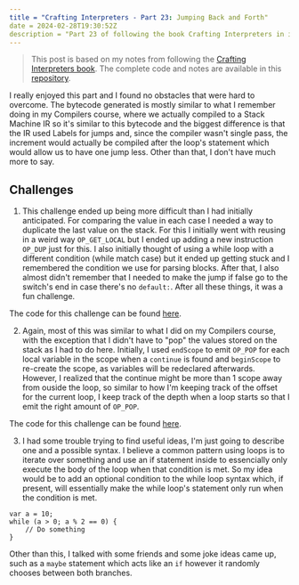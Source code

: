 ```yaml
---
title = "Crafting Interpreters - Part 23: Jumping Back and Forth"
date = 2024-02-28T19:30:52Z
description = "Part 23 of following the book Crafting Interpreters in implementing interpreters for the Lox programming language."
---
```



> This post is based on my notes from following the [Crafting Interpreters book](https://craftinginterpreters.com/).
> The complete code and notes are available in this [repository](https://github.com/EdSwordsmith/crafting_interpreters).

I really enjoyed this part and I found no obstacles that were hard to overcome. The bytecode generated is mostly similar to what I remember doing in my Compilers course, where we actually compiled to a Stack Machine IR so it's similar to this bytecode and the biggest difference is that the IR used Labels for jumps and, since the compiler wasn't single pass, the increment would actually be compiled after the loop's statement which would allow us to have one jump less. Other than that, I don't have much more to say.

## Challenges

1. This challenge ended up being more difficult than I had initially anticipated. For comparing the value in each case I needed a way to duplicate the last value on the stack. For this I initially went with reusing in a weird way `OP_GET_LOCAL` but I ended up adding a new instruction `OP_DUP` just for this. I also initially thought of using a while loop with a different condition (while match case) but it ended up getting stuck and I remembered the condition we use for parsing blocks. After that, I also almost didn't remember that I needed to make the jump if false go to the switch's end in case there's no `default:`. After all these things, it was a fun challenge.

The code for this challenge can be found [here](https://github.com/EdSwordsmith/crafting_interpreters/tree/23_switch).

2. Again, most of this was similar to what I did on my Compilers course, with the exception that I didn't have to "pop" the values stored on the stack as I had to do here. Initially, I used `endScope` to emit `OP_POP` for each local variable in the scope when a `continue` is found and `beginScope` to re-create the scope, as variables will be redeclared afterwards. However, I realized that the continue might be more than 1 scope away from ouside the loop, so similar to how I'm keeping track of the offset for the current loop, I keep track of the depth when a loop starts so that I emit the right amount of `OP_POP`.

The code for this challenge can be found [here](https://github.com/EdSwordsmith/crafting_interpreters/tree/23_continue).

3. I had some trouble trying to find useful ideas, I'm just going to describe one and a possible syntax. I believe a common pattern using loops is to iterate over something and use an if statement inside to essencially only execute the body of the loop when that condition is met. So my idea would be to add an optional condition to the while loop syntax which, if present, will essentially make the while loop's statement only run when the condition is met.

```
var a = 10;
while (a > 0; a % 2 == 0) {
    // Do something
}
```

Other than this, I talked with some friends and some joke ideas came up, such as a `maybe` statement which acts like an `if` however it randomly chooses between both branches.
